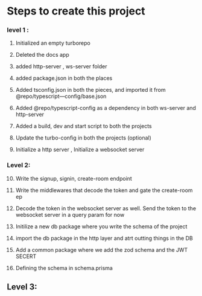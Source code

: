 # Steps to create this project

### level 1 :

1. Initialized an empty turborepo
2. Deleted the docs app
3. added http-server , ws-server folder
4. added package.json in both the places
5. Added tsconfig.json in both the pieces, and imported it from @repo/typescript—config/base.json
6. Added @repo/typescript-config as a dependency in both ws-server and http-server

7. Added a build, dev and start script to both the projects
8. Update the turbo-config in both the projects (optional)
9. Initialize a http server , Initialize a websocket server

### Level 2:

10. Write the signup, signin, create-room endpoint

11. Write the middlewares that decode the token and gate the create-room ep

12. Decode the token in the websocket server as well. Send the token to the
    websocket server in a query param for now

13. Initilize a new db package where you write the schema of the project

14. import the db package in the http layer and atrt outting things in the DB

15. Add a common package where we add the zod schema and the JWT SECERT

16. Defining the schema in schema.prisma


## Level 3:



